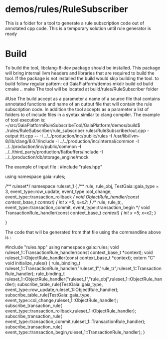 # demos/rules/RuleSubscriber
This is a folder for a tool to generate a rule subscription code out of annotated cpp code. This is a temporary solution until rule generator is ready

# Build
To build the tool, libclang-8-dev package should be installed. This package will bring internal llvm headers and libraries that are required to build the tool. If the package is not installed the build would skip building the tool.
to build follow regular pattern:
cd GaiaPlatform/demos
mkdir build
cd build
cmake ..
make
The tool will be located at build/rules/RuleSubscriber folder

#Use 
The build accept as a parameter a name of a source file that contains annotated functions and name of an output file that will contain the rule subscription code. In addition the tool accepts as a parameter a list of folders to of include files in a syntax similar to clang compiler.
The example of tool execution is:
~/src/GaiaPlatformRuleSubscribeTool/GaiaPlatform/demos/build$ ./rules/RuleSubscriber/rule_subscriber rules/RuleSubscriber/out.cpp -output ttt.cpp -- -I ../../production/inc/public/rules -I /usr/lib/llvm-8/lib/clang/8.0.1/include -I ../../production/inc/internal/common -I ../../production/inc/public/common -I ../../third_party/production/flatbuffers/include -I ../../production/db/storage_engine/mock

The example of input file :
#include "rules.hpp"

using namespace gaia::rules;

/** ruleset*/
namespace ruleset_1
{
/**
 rule, rule_obj, TestGaia::gaia_type = 3, event_type::row_update, event_type::col_change, event_type::transaction_rollback
*/
    void ObjectRule_handler(const context_base_t *context)
    {
        int x =5;
        x=x*2;
    }
/**
 rule, rule_tr,, event_type::transaction_commit, event_type::transaction_begin
*/
    void TransactionRule_handler(const context_base_t *context)
    {
        int x =5;
        x=x*2;
    }

} 

The code that will be generated from that file using the commandline above is : 

#include "rules.hpp"
using namespace gaia::rules;
void ruleset_1::TransactionRule_handler(const context_base_t *context);
void ruleset_1::ObjectRule_handler(const context_base_t *context);
extern "C" void initialize_rules()
{
    rule_binding_t  ruleset_1::TransactionRule_handler("ruleset_1","rule_tr",ruleset_1::TransactionRule_handler);
    rule_binding_t  ruleset_1::ObjectRule_handler("ruleset_1","rule_obj",ruleset_1::ObjectRule_handler);
    subscribe_table_rule(TestGaia::gaia_type, event_type::row_update,ruleset_1::ObjectRule_handler);
    subscribe_table_rule(TestGaia::gaia_type, event_type::col_change,ruleset_1::ObjectRule_handler);
    subscribe_transaction_rule( event_type::transaction_rollback,ruleset_1::ObjectRule_handler);
    subscribe_transaction_rule( event_type::transaction_commit,ruleset_1::TransactionRule_handler);
    subscribe_transaction_rule( event_type::transaction_begin,ruleset_1::TransactionRule_handler);
} 

